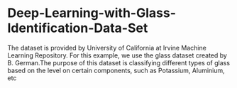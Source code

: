 # Deep-Learning-with-Glass-Identification-Data-Set
The dataset is provided by University of California at Irvine Machine Learning Repository. For this example, we use the glass dataset created by B. German.The purpose of this dataset is classifying different types of glass based on the level on certain components, such as Potassium, Aluminium, etc
